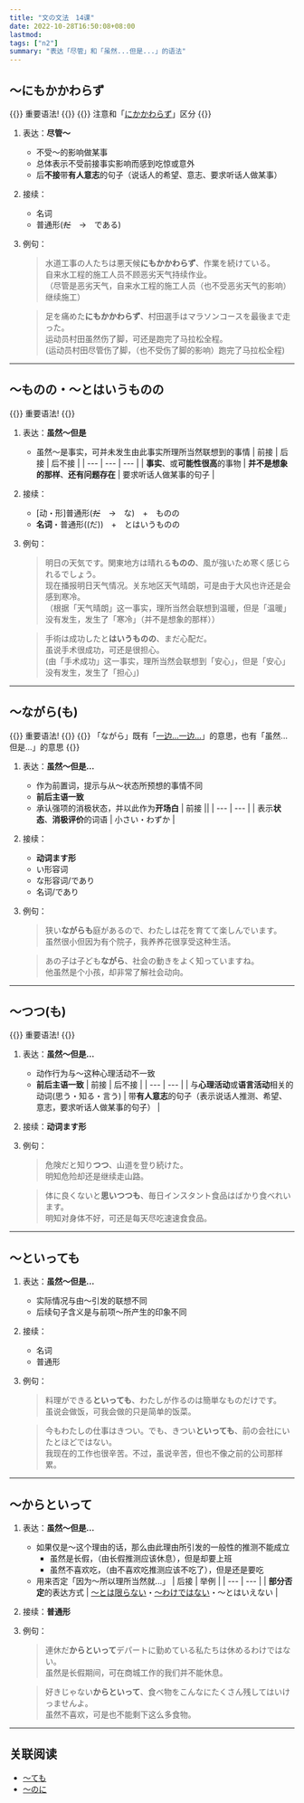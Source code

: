 ```yaml
---
title: "文の文法　14课"
date: 2022-10-28T16:50:08+08:00
lastmod: 
tags: ["n2"]
summary: "表达「尽管」和「虽然...但是...」的语法"
---
```


## 〜にもかかわらず
{{<badge>}}
重要语法!
{{</badge>}}
{{<alert>}}
注意和「[にかかわらず](/n2/11/#にかかわりなくにかかわらず)」区分
{{</alert>}}

1. 表达：**尽管〜**
    - 不受〜的影响做某事
    - 总体表示不受前接事实影响而感到吃惊或意外
    - 后**不接**带**有人意志**的句子（说话人的希望、意志、要求听话人做某事）
2. 接续：
    - 名词
    - 普通形(~~だ~~　→　である)
3. 例句：
    > 水道工事の人たちは悪天候**にもかかわらず**、作業を続けている。  
    自来水工程的施工人员不顾恶劣天气持续作业。  
    （尽管是恶劣天气，自来水工程的施工人员（也不受恶劣天气的影响）继续施工）

    > 足を痛めた**にもかかわらず**、村田選手はマラソンコースを最後まで走った。  
    运动员村田虽然伤了脚，可还是跑完了马拉松全程。  
    (运动员村田尽管伤了脚，（也不受伤了脚的影响）跑完了马拉松全程)

---
## 〜ものの・〜とはいうものの
{{<badge>}}
重要语法!
{{</badge>}}

1. 表达：**虽然〜但是**
    - 虽然〜是事实，可并未发生由此事实所理所当然联想到的事情
    | 前接 | 后接 | 后不接 |
    | --- | --- | --- |
    | **事实**、或**可能性很高**的事物 | **并不是想象的那样**、**还有问题存在** | 要求听话人做某事的句子 |
2. 接续：
    - [动・形]普通形(~~だ~~　→　な)　+　ものの
    - **名词**・普通形((だ))　+　とはいうものの
3. 例句：
    > 明日の天気です。関東地方は晴れる**ものの**、風が強いため寒く感じられるでしょう。  
    现在播报明日天气情况。关东地区天气晴朗，可是由于大风也许还是会感到寒冷。  
    （根据「天气晴朗」这一事实，理所当然会联想到温暖，但是「温暖」没有发生，发生了「寒冷」（并不是想象的那样））

    > 手術は成功したと**はいうものの**、まだ心配だ。  
    虽说手术很成功，可还是很担心。  
    (由「手术成功」这一事实，理所当然会联想到「安心」，但是「安心」没有发生，发生了「担心」)

---
## 〜ながら(も)
{{<badge>}}
重要语法!
{{</badge>}}
{{<alert>}}
「ながら」既有「[一边...一边...](/minnano/28/#动词1ます形-ながら-动词2)」的意思，也有「虽然...但是...」的意思
{{</alert>}}

1. 表达：**虽然〜但是...**
    - 作为前置词，提示与从〜状态所预想的事情不同
    - **前后主语一致**
    - 承认强项的消极状态，并以此作为**开场白**
    | 前接 ||
    | --- | --- |
    | 表示**状态**、**消极评价**的词语 | 小さい・わずか |
2. 接续：
    - **动词ます形**
    - い形容词
    - な形容词/であり
    - 名词/であり
3. 例句：
    > 狭い**ながらも**庭があるので、わたしは花を育てて楽しんでいます。  
    虽然很小但因为有个院子，我养养花很享受这种生活。

    > あの子は子ども**ながら**、社会の動きをよく知っていますね。  
    他虽然是个小孩，却非常了解社会动向。

---
## 〜つつ(も)
{{<badge>}}
重要语法!
{{</badge>}}

1. 表达：**虽然〜但是...**
    - 动作行为与〜这种心理活动不一致
    - **前后主语一致**
    | 前接 | 后不接 |
    | --- | --- |
    | 与**心理活动**或**语言活动**相关的动词(思う・知る・言う) | 带**有人意志**的句子（表示说话人推测、希望、意志，要求听话人做某事的句子） |
2. 接续：**动词ます形**
3. 例句：
    > 危険だと知り**つつ**、山道を登り続けた。  
    明知危险却还是继续走山路。

    > 体に良くないと**思いつつも**、毎日インスタント食品はばかり食べれいます。  
    明知对身体不好，可还是每天尽吃速速食食品。

---
## 〜といっても
1. 表达：**虽然〜但是...**
    - 实际情况与由〜引发的联想不同
    - 后续句子含义是与前项〜所产生的印象不同
2. 接续：
    - 名词
    - 普通形
3. 例句：
    > 料理ができる**といっても**、わたしが作るのは簡単なものだけです。  
    虽说会做饭，可我会做的只是简单的饭菜。

    > 今もわたしの仕事はきつい。でも、きつい**といっても**、前の会社にいたとほどではない。  
    我现在的工作也很辛苦。不过，虽说辛苦，但也不像之前的公司那样累。

---
## 〜からといって
1. 表达：**虽然〜但是...**
    - 如果仅是〜这个理由的话，那么由此理由所引发的一般性的推测不能成立
        - 虽然是长假，（由长假推测应该休息），但是却要上班
        - 虽然不喜欢吃，（由不喜欢吃推测应该不吃了），但是还是要吃
    - 用来否定「因为〜所以理所当然就...」
    | 后接 | 举例 |
    | --- | --- |
    | **部分否定**的表达方式 | [〜とは限らない](/n3/8/#とは限らない)・[〜わけではない](/n3/8/#わけではないというわけではないのではない)・〜とはいえない |
2. 接续：**普通形**
3. 例句：
    > 連休だ**からといって**デパートに勤めている私たちは休めるわけではない。  
    虽然是长假期间，可在商城工作的我们并不能休息。

    > 好きじゃない**からといって**、食べ物をこんなにたくさん残してはいけっませんよ。  
    虽然不喜欢，可是也不能剩下这么多食物。

---
## 关联阅读
- [〜ても](/minnano/25/#ても主句)
- [〜のに](/minnano/45/#普通形だ--なのに)